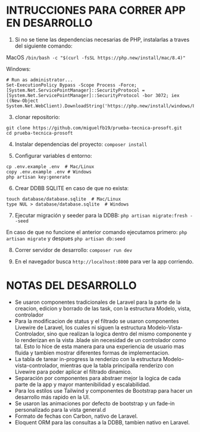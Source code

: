 # INTRUCCIONES PARA CORRER APP EN DESARROLLO

1. Si no se tiene las dependencias necesarias de PHP, instalarlas a traves del siguiente comando: 

MacOS
```/bin/bash -c "$(curl -fsSL https://php.new/install/mac/8.4)"```

Windows:
```
# Run as administrator...
Set-ExecutionPolicy Bypass -Scope Process -Force; [System.Net.ServicePointManager]::SecurityProtocol = [System.Net.ServicePointManager]::SecurityProtocol -bor 3072; iex ((New-Object System.Net.WebClient).DownloadString('https://php.new/install/windows/8.4'))
```

3. clonar repositorio: 
```
git clone https://github.com/miguelfb19/prueba-tecnica-prosoft.git
cd prueba-tecnica-prosoft
```
4. Instalar dependencias del proyecto: `composer install`

5. Configurar variables d entorno:
```
cp .env.example .env  # Mac/Linux
copy .env.example .env # Windows
php artisan key:generate
```
6. Crear DDBB SQLITE en caso de que no exista:
```
touch database/database.sqlite  # Mac/Linux
type NUL > database/database.sqlite  # Windows
```
7. Ejecutar migración y seeder para la DDBB: `php artisan migrate:fresh --seed`

En caso de que no funcione el anterior comando ejecutamos primero: `php artisan migrate` y despues `php artisan db:seed` 

8. Correr servidor de desarrollo: `composer run dev`

9. En el navegador busca `http://localhost:8000` para ver la app corriendo.

# NOTAS DEL DESARROLLO

- Se usaron componentes tradicionales de Laravel para la parte de la creacion, edicion y borrado de las task, con la estructura Modelo, vista, controlador
- Para la modificacion de status y el filtrado se usaron componentes Livewire de Laravel, los cuales ni siguen la estructura Modelo-Vista-Controlador, sino que realizan la logica dentro del mismo componente y lo renderizan en la vista .blade sin necesidad de un controlador como tal. Esto lo hice de esta manera para una experiencia de usuario mas fluida y tambien mostrar diferentes formas de implementacion.
- La tabla de tarear in-progress la renderizo con la estructura Modelo-vista-controlador, mientras que la tabla principalla renderizo con Livewire para poder aplicar el filtrado dinamico.
- Separación por componentes para abstraer mejor la logica de cada parte de la app y mayor mantenibilidad y escalabilidad.
- Para los estilos use Tailwind y componentes de Bootstrap para hacer un desarrollo más rapido en la UI.
- Se usaron las animaciones por defecto de bootstrap y un fade-in personalizado para la vista general.d
- Formato de fechas con Carbon, nativo de Laravel.
- Eloquent ORM para las consultas a la DDBB, tambien nativo en Laravel.